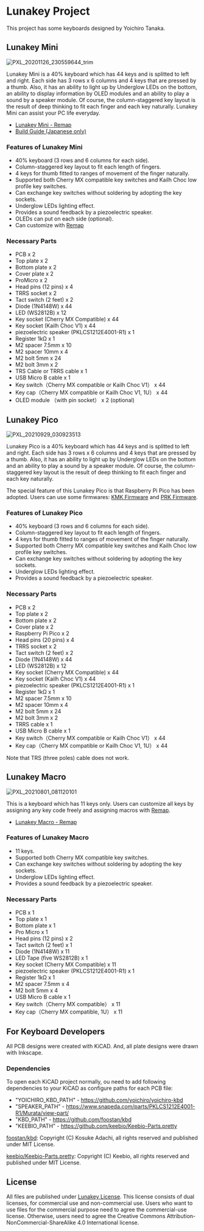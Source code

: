 # Lunakey Project

This project has some keyboards designed by Yoichiro Tanaka.


## Lunakey Mini

![PXL_20201126_230559644_trim](https://user-images.githubusercontent.com/261787/135699278-a7d3e8fc-2fd0-4624-bd7a-ec9648d5dd82.png)

Lunakey Mini is a 40% keyboard which has 44 keys and is splitted to left and right. Each side has 3 rows x 6 columns and 4 keys that are pressed by a thumb. Also, it has an ability to light up by Underglow LEDs on the bottom, an ability to display information by OLED modules and an ability to play a sound by a speaker module. Of course, the column-staggered key layout is the result of deep thinking to fit each finger and each key naturally. Lunakey Mini can assist your PC life everyday.

* [Lunakey Mini - Remap](https://remap-keys.app/catalog/BnvcH8rfVvhoT34bsP4r)
* [Build Guide (Japanese only)](https://www.eisbahn.jp/yoichiro/2020/12/lunakey_mini_build_guide_rev4.html)

### Features of Lunakey Mini

* 40% keyboard (3 rows and 6 columns for each side).
* Column-staggered key layout to fit each length of fingers.
* 4 keys for thumb fitted to ranges of movement of the finger naturally.
* Supported both Cherry MX compatible key switches and Kailh Choc low profile key switches.
* Can exchange key switches without soldering by adopting the key sockets.
* Underglow LEDs lighting effect.
* Provides a sound feedback by a piezoelectric speaker.
* OLEDs can put on each side (optional).
* Can customize with [Remap](https://remap-keys.app)

### Necessary Parts

* PCB x 2
* Top plate x 2
* Bottom plate x 2
* Cover plate x 2
* ProMicro x 2
* Head pins (12 pins) x 4
* TRRS socket x 2
* Tact switch (2 feet) x 2
* Diode (1N4148W) x 44
* LED (WS2812B) x 12
* Key socket (Cherry MX Compatible) x 44
* Key socket (Kailh Choc V1) x 44
* piezoelectric speaker (PKLCS1212E4001-R1) x 1
* Register 1kΩ x 1
* M2 spacer 7.5mm x 10
* M2 spacer 10mm x 4
* M2 bolt 5mm x 24
* M2 bolt 3mm x 2
* TRS Cable or TRRS cable x 1
* USB Micro B cable x 1
* Key switch（Cherry MX compatible or Kailh Choc V1） x 44
* Key cap（Cherry MX compatible or Kailh Choc V1, 1U） x 44
* OLED module （with pin socket） x 2 (optional)

## Lunakey Pico

![PXL_20210929_030923513](https://user-images.githubusercontent.com/261787/135699552-709d028c-7716-44f9-9142-e14e680ac727.jpg)

Lunakey Pico is a 40% keyboard which has 44 keys and is splitted to left and right. Each side has 3 rows x 6 columns and 4 keys that are pressed by a thumb. Also, it has an ability to light up by Underglow LEDs on the bottom and an ability to play a sound by a speaker module. Of course, the column-staggered key layout is the result of deep thinking to fit each finger and each key naturally.

The special feature of this Lunakey Pico is that Raspberry Pi Pico has been adopted. Users can use some firmwares: [KMK Firmware](https://github.com/KMKfw/kmk_firmware) and [PRK Firmware](https://github.com/picoruby/prk_firmware).

### Features of Lunakey Pico

* 40% keyboard (3 rows and 6 columns for each side).
* Column-staggered key layout to fit each length of fingers.
* 4 keys for thumb fitted to ranges of movement of the finger naturally.
* Supported both Cherry MX compatible key switches and Kailh Choc low profile key switches.
* Can exchange key switches without soldering by adopting the key sockets.
* Underglow LEDs lighting effect.
* Provides a sound feedback by a piezoelectric speaker.

### Necessary Parts

* PCB x 2
* Top plate x 2
* Bottom plate x 2
* Cover plate x 2
* Raspberry Pi Pico x 2
* Head pins (20 pins) x 4
* TRRS socket x 2
* Tact switch (2 feet) x 2
* Diode (1N4148W) x 44
* LED (WS2812B) x 12
* Key socket (Cherry MX Compatible) x 44
* Key socket (Kailh Choc V1) x 44
* piezoelectric speaker (PKLCS1212E4001-R1) x 1
* Register 1kΩ x 1
* M2 spacer 7.5mm x 10
* M2 spacer 10mm x 4
* M2 bolt 5mm x 24
* M2 bolt 3mm x 2
* TRRS cable x 1
* USB Micro B cable x 1
* Key switch（Cherry MX compatible or Kailh Choc V1） x 44
* Key cap（Cherry MX compatible or Kailh Choc V1, 1U） x 44

Note that TRS (three poles) cable does not work.


## Lunakey Macro

![PXL_20210801_081120101](https://user-images.githubusercontent.com/261787/135699876-0cde00c4-77dd-40b5-9984-46d17b465a78.jpg)

This is a keyboard which has 11 keys only. Users can customize all keys by assigning any key code freely and assigning macros with [Remap](https://remap-keys.app).

* [Lunakey Macro - Remap](https://remap-keys.app/catalog/IY0IjAQ6fM1G3DAKQjmm)

### Features of Lunakey Macro

* 11 keys.
* Supported both Cherry MX compatible key switches.
* Can exchange key switches without soldering by adopting the key sockets.
* Underglow LEDs lighting effect.
* Provides a sound feedback by a piezoelectric speaker.

### Necessary Parts

* PCB x 1
* Top plate x 1
* Bottom plate x 1
* Pro Micro x 1
* Head pins (12 pins) x 2
* Tact switch (2 feet) x 1
* Diode (1N4148W) x 11
* LED Tape (five WS2812B) x 1
* Key socket (Cherry MX Compatible) x 11
* piezoelectric speaker (PKLCS1212E4001-R1) x 1
* Register 1kΩ x 1
* M2 spacer 7.5mm x 4
* M2 bolt 5mm x 4
* USB Micro B cable x 1
* Key switch（Cherry MX compatible） x 11
* Key cap（Cherry MX compatible, 1U） x 11


## For Keyboard Developers

All PCB designs were created with KiCAD. And, all plate designs were drawn with Inkscape. 

### Dependencies

To open each KiCAD project normally, ou need to add following dependencies to your KiCAD as configure paths for each PCB file:

* "YOICHIRO_KBD_PATH" - https://github.com/yoichiro/yoichiro-kbd
* "SPEAKER_PATH" - https://www.snapeda.com/parts/PKLCS1212E4001-R1/Murata/view-part/
* "KBD_PATH" - https://github.com/foostan/kbd
* "KEEBIO_PATH" - https://github.com/keebio/Keebio-Parts.pretty

[foostan/kbd](https://github.com/foostan/kbd): Copyright (C) Kosuke Adachi, all rights reserved and published under MIT License.

[keebio/Keebio-Parts.pretty](https://github.com/keebio/Keebio-Parts.pretty): Copyright (C) Keebio, all rights reserved and published under MIT License.

## License

All files are published under [Lunakey License](https://github.com/yoichiro/lunakey/blob/main/LICENSE). This license consists of dual licenses, for commercial use and non-commercial use. Users who want to use files for the commercial purpose need to agree the commercial-use license. Otherwise, users need to agree the Creative Commons Attribution-NonCommercial-ShareAlike 4.0 International license.
